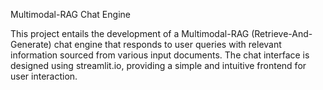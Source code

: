 Multimodal-RAG Chat Engine

This project entails the development of a Multimodal-RAG (Retrieve-And-Generate) chat engine that responds to user queries with relevant information sourced from various input documents. The chat interface is designed using streamlit.io, providing a simple and intuitive frontend for user interaction.





